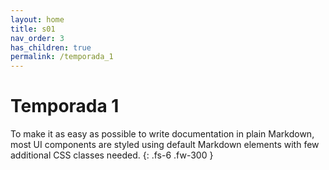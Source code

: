```yaml
---
layout: home
title: s01
nav_order: 3
has_children: true
permalink: /temporada_1
---
```


# Temporada 1

To make it as easy as possible to write documentation in plain Markdown, most UI components are styled using default Markdown elements with few additional CSS classes needed.
{: .fs-6 .fw-300 }
